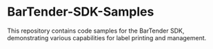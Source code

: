 # BarTender-SDK-Samples
This repository contains code samples for the BarTender SDK, demonstrating various capabilities for label printing and management.

